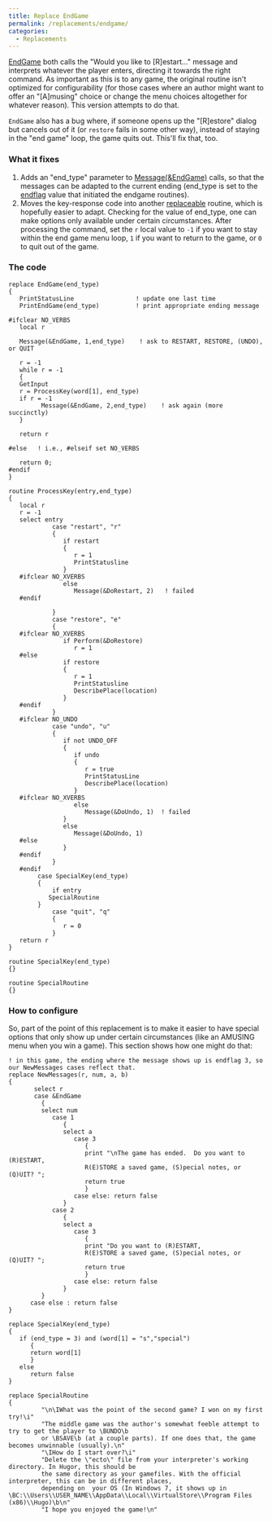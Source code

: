 ```yaml
---
title: Replace EndGame
permalink: /replacements/endgame/
categories: 
  - Replacements
---
```


[EndGame](routines/endgame/) both calls the "Would you like to
\[R\]estart..." message and interprets whatever the player enters,
directing it towards the right command. As important as this is to any
game, the original routine isn't optimized for configurability (for
those cases where an author might want to offer an "\[A\]musing" choice
or change the menu choices altogether for whatever reason). This version
attempts to do that.

`EndGame` also has a bug where, if someone opens up the "\[R\]estore"
dialog but cancels out of it (or `restore` fails in some other way),
instead of staying in the "end game" loop, the game quits out. This'll
fix that, too.

### What it fixes

1.  Adds an "end_type" parameter to
    [Message(&EndGame)](basics/messages/) calls, so that the messages
    can be adapted to the current ending (end_type is set to the
    [endflag](globals/endflag/) value that initiated the endgame
    routines).
2.  Moves the key-response code into another
    [replaceable](guts/replace/) routine, which is hopefully easier
    to adapt. Checking for the value of end_type, one can make options
    only available under certain circumstances. After processing the
    command, set the `r` local value to `-1` if you want to stay within
    the end game menu loop, `1` if you want to return to the game, or
    `0` to quit out of the game.

### The code

    replace EndGame(end_type)
    {
       PrintStatusLine                 ! update one last time
       PrintEndGame(end_type)          ! print appropriate ending message

    #ifclear NO_VERBS
       local r

       Message(&EndGame, 1,end_type)    ! ask to RESTART, RESTORE, (UNDO), or QUIT

       r = -1
       while r = -1
       {
       GetInput
       r = ProcessKey(word[1], end_type)
       if r = -1
             Message(&EndGame, 2,end_type)    ! ask again (more succinctly)
       }

       return r

    #else   ! i.e., #elseif set NO_VERBS

       return 0;
    #endif
    }

    routine ProcessKey(entry,end_type)
    {
       local r
       r = -1
       select entry
                case "restart", "r"
                {
                   if restart
                   {
                      r = 1
                      PrintStatusline
                   }
       #ifclear NO_XVERBS
                   else
                      Message(&DoRestart, 2)   ! failed
       #endif

                }
                case "restore", "e"
                {
       #ifclear NO_XVERBS
                   if Perform(&DoRestore)
                      r = 1
       #else
                   if restore
                   {
                      r = 1
                      PrintStatusline
                      DescribePlace(location)
                   }
       #endif
                }
       #ifclear NO_UNDO
                case "undo", "u"
                {
                   if not UNDO_OFF
                   {
                      if undo
                      {
                         r = true
                         PrintStatusLine
                         DescribePlace(location)
                      }
       #ifclear NO_XVERBS
                      else
                         Message(&DoUndo, 1)  ! failed
                   }
                   else
                      Message(&DoUndo, 1)
       #else
                   }
       #endif
                }
       #endif
            case SpecialKey(end_type)
            {
                if entry
               SpecialRoutine
            }
                case "quit", "q"
                {
                   r = 0
                }
       return r
    }

    routine SpecialKey(end_type)
    {}

    routine SpecialRoutine
    {}

### How to configure

So, part of the point of this replacement is to make it easier to have
special options that only show up under certain circumstances (like an
AMUSING menu when you win a game). This section shows how one might do
that:

    ! in this game, the ending where the message shows up is endflag 3, so our NewMessages cases reflect that.
    replace NewMessages(r, num, a, b)
    {
           select r
           case &EndGame
             {
             select num
                case 1
                   {
                   select a
                      case 3
                         {
                         print "\nThe game has ended.  Do you want to (R)ESTART,
                         R(E)STORE a saved game, (S)pecial notes, or (Q)UIT? ";
                         return true
                         }
                      case else: return false
                   }
                case 2
                   {
                   select a
                      case 3
                         {
                         print "Do you want to (R)ESTART,
                         R(E)STORE a saved game, (S)pecial notes, or (Q)UIT? ";
                         return true
                         }
                      case else: return false
                   }
             }
          case else : return false
    }

    replace SpecialKey(end_type)
    {
       if (end_type = 3) and (word[1] = "s","special")
          {
          return word[1]
          }
       else
          return false
    }

    replace SpecialRoutine
    {
             "\n\IWhat was the point of the second game? I won on my first try!\i"
             "The middle game was the author's somewhat feeble attempt to try to get the player to \BUNDO\b
             or \BSAVE\b (at a couple parts). If one does that, the game becomes unwinnable (usually).\n"
             "\IHow do I start over?\i"
             "Delete the \"ecto\" file from your interpreter's working directory. In Hugor, this should be
             the same directory as your gamefiles. With the official interpreter, this can be in different places,
             depending on  your OS (In Windows 7, it shows up in \BC:\\Users\\USER_NAME\\AppData\\Local\\VirtualStore\\Program Files (x86)\\Hugo)\b\n"
             "I hope you enjoyed the game!\n"
